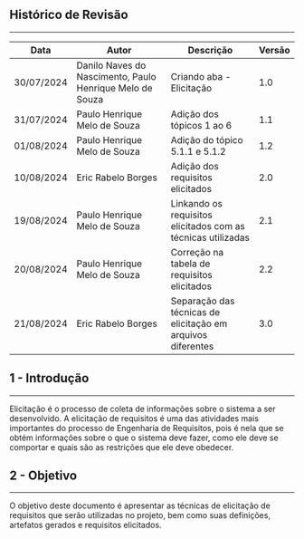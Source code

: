 ## Histórico de Revisão
---
| Data       | Autor                           | Descrição                                                      | Versão |
|------------|---------------------------------|----------------------------------------------------------------|--------|
| 30/07/2024 | Danilo Naves do Nascimento, Paulo Henrique Melo de Souza | Criando aba - Elicitação                        | 1.0    |
| 31/07/2024 | Paulo Henrique Melo de Souza    | Adição dos tópicos 1 ao 6                                      | 1.1    |
| 01/08/2024 | Paulo Henrique Melo de Souza    | Adição do tópico 5.1.1 e 5.1.2                                 | 1.2    |
| 10/08/2024 | Eric Rabelo Borges              | Adição dos requisitos elicitados                               | 2.0    |
| 19/08/2024 | Paulo Henrique Melo de Souza    | Linkando os requisitos elicitados com as técnicas utilizadas   | 2.1    |
| 20/08/2024 | Paulo Henrique Melo de Souza    | Correção na tabela de requisitos elicitados                    | 2.2    |
| 21/08/2024 | Eric Rabelo Borges              | Separação das técnicas de elicitação em arquivos diferentes    | 3.0    |

## 1 - Introdução
---
Elicitação é o processo de coleta de informações sobre o sistema a ser desenvolvido. A elicitação de requisitos é uma das atividades mais importantes do processo de Engenharia de Requisitos, pois é nela que se obtém informações sobre o que o sistema deve fazer, como ele deve se comportar e quais são as restrições que ele deve obedecer.

## 2 - Objetivo
---
O objetivo deste documento é apresentar as técnicas de elicitação de requisitos que serão utilizadas no projeto, bem como suas definições, artefatos gerados e requisitos elicitados. 

